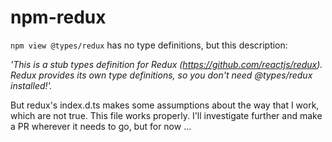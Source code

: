 # npm-redux
`npm view @types/redux` has no type definitions, but this description: 

 _'This is a stub types definition for Redux (https://github.com/reactjs/redux). Redux provides its own type definitions, so you don\'t  need @types/redux installed!'._  

But redux's index.d.ts makes some assumptions about the way that I work, which are not true.  This file works properly.  I'll investigate further and make a PR wherever it needs to go, but for now ... 
